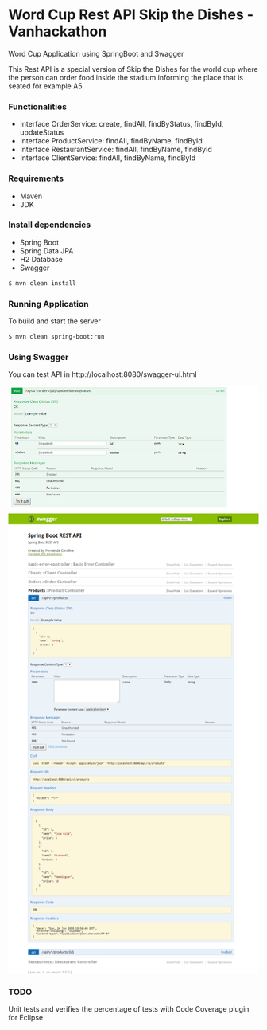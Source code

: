 # Word Cup Rest API Skip the Dishes - Vanhackathon
Word Cup Application using SpringBoot and Swagger

This Rest API is a special version of Skip the Dishes for the world cup where the person can order food inside the stadium informing the place that is seated for example A5.

### Functionalities
- Interface OrderService: create, findAll, findByStatus, findById, updateStatus
- Interface ProductService: findAll, findByName, findById 
- Interface RestaurantService: findAll, findByName, findById
- Interface ClientService: findAll, findByName, findById

### Requirements

- Maven
- JDK 

### Install dependencies

- Spring Boot
- Spring Data JPA
- H2 Database
- Swagger 

```sh
$ mvn clean install

```

### Running Application

To build and start the server 

```sh
$ mvn clean spring-boot:run

```

### Using Swagger

You can test API in http://localhost:8080/swagger-ui.html

![Screenshot](swagger2.png)
![Screenshot](swagger.png)


### TODO

Unit tests and verifies the percentage of tests with Code Coverage plugin for Eclipse
